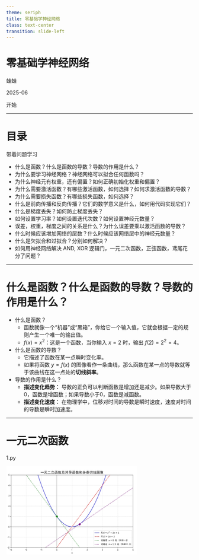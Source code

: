 ```yaml
---
theme: seriph
title: 零基础学神经网络
class: text-center
transition: slide-left
---
```


# 零基础学神经网络

蛙蛙

2025-06

<div @click="$slidev.nav.next" class="mt-12 py-1" hover:bg="white op-10">
  开始 <carbon:arrow-right />
</div>

---

# 目录

带着问题学习

- 什么是函数？什么是函数的导数？导数的作用是什么？
- 为什么要学习神经网络？神经网络可以拟合任何函数吗？
- 为什么神经元有权重，还有偏置？如何正确初始化权重和偏置？
- 为什么需要激活函数？有哪些激活函数，如何选择？如何求激活函数的导数？
- 为什么需要损失函数？有哪些损失函数，如何选择？
- 什么是前向传播和反向传播？它们的数学意义是什么，如何用代码实现它们？
- 什么是梯度丢失？如何防止梯度丢失？
- 如何设置学习率？如何设置迭代次数？如何设置神经元数量？
- 误差，权重，梯度之间的关系是什么？为什么误差要乘以激活函数的导数？
- 什么时候应该增加网络的层数？什么时候应该网络层中的神经元数量？
- 什么是欠拟合和过拟合？分别如何解决？
- 如何用神经网络解决 AND, XOR 逻辑门，一元二次函数，正弦函数，鸢尾花分了问题？

---

# 什么是函数？什么是函数的导数？导数的作用是什么？

- 什么是函数？
  - 函数就像一个“机器”或“黑箱”，你给它一个输入值，它就会根据一定的规则产生一个唯一的输出值。
  - $f(x) = x^2$：这是一个函数，当你输入 $x=2$ 时，输出 $f(2) = 2^2 = 4$。
- 什么是函数的导数？
  - 它描述了函数在某一点瞬时变化率。
  - 如果将函数 $y = f(x)$ 的图像看作一条曲线，那么函数在某一点的导数就等于该曲线在这一点处的**切线斜率**。
- 导数的作用是什么？
  - **描述变化趋势：** 导数的正负可以判断函数是增加还是减少。如果导数大于0，函数是增函数；如果导数小于0，函数是减函数。
  - **描述变化速度：** 在物理学中，位移对时间的导数是瞬时速度，速度对时间的导数是瞬时加速度。


---

# 一元二次函数

1.py 

<img src="./images/1.png" width="70%"> 


